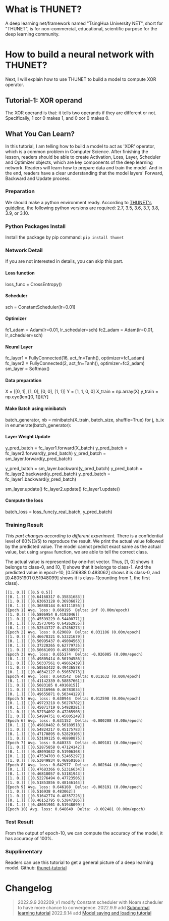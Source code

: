 # What is THUNET?
A deep learning net/framework named "TsingHua University NET", short for "THUNET", is for non-commercial, educational, scientific purpose for the deep learning community.

# How to build a neural network with THUNET?
Next, I will explain how to use THUNET to build a model to compute XOR operator.

## Tutorial-1: XOR operand
The XOR operand is that: it tells two operands if they are different or not.
Specifically, 1 xor 0 makes 1, and 0 xor 0 makes 0.

## What You Can Learn?
In this tutorial, I am telling how to build a model to act as 'XOR' operator, which is a common problem in Computer Science.
After finishing the lesson, readers should be able to create Activation, Loss, Layer, Scheduler and Optimizer objects, which are key components of the deep learning network.
Readers will learn how to prepare data and train the model.
And in the end, readers have a clear understanding that the model layers' Forward, Backward and Update process.

### Preparation
We should make a python environment ready. According to [THUNET's guideline](https://pypi.org/project/thunet), the following python versions are required: 2.7, 3.5, 3.6, 3.7, 3.8, 3.9, or 3.10.

### Python Packages Install
Install the package by pip command:
`pip install thunet`

### Network Detail
If you are not interested in details, you can skip this part.

#### Loss function
loss_func = CrossEntropy()

#### Scheduler
sch = ConstantScheduler(lr=0.01)

#### Optimizer
fc1_adam = Adam(lr=0.01, lr_scheduler=sch)
fc2_adam = Adam(lr=0.01, lr_scheduler=sch)

#### Neural Layer
fc_layer1 = FullyConnected(16, act_fn=Tanh(), optimizer=fc1_adam)
fc_layer2 = FullyConnected(2, act_fn=Tanh(), optimizer=fc2_adam)
sm_layer = Softmax()

#### Data preparation
X = [[0, 1],
     [1, 0],
     [0, 0],
     [1, 1]]
Y = [1,
     1,
     0,
     0]
X_train = np.array(X)
y_train = np.eye(len([0, 1]))[Y]

#### Make Batch using minibatch

batch_generator, nb = minibatch(X_train, batch_size, shuffle=True)
for j, b_ix in enumerate(batch_generator):

#### Layer Weight Update
y_pred_batch = fc_layer1.forward(X_batch)
y_pred_batch = fc_layer2.forward(y_pred_batch)
y_pred_batch = sm_layer.forward(y_pred_batch)

y_pred_batch = sm_layer.backward(y_pred_batch)
y_pred_batch = fc_layer2.backward(y_pred_batch)
y_pred_batch = fc_layer1.backward(y_pred_batch)

sm_layer.update()
fc_layer2.update()
fc_layer1.update()

#### Compute the loss
batch_loss = loss_func(y_real_batch, y_pred_batch)

### Training Result
*This part changes according to different experiment.* There is a confidential level of 60%(3/5) to reproduce the result. 
We print the actual value followed by the predicted value.
The model cannot predict exact same as the actual value, but using `argmax` function, we are able to tell the correct class.

The actual value is represented by one-hot vector. Thus, [1, 0] shows it belongs to class-0, and [0, 1] shows that it belongs to class-1.
And the predicted value in epoch-10, [0.516938 0.483062] shows it is class-0, and [0.48051901 0.51948099] shows it is class-1(counting from 1, the first class).
```
[[1. 0.]] [[0.5 0.5]]
[[0. 1.]] [[0.64168317 0.35831683]]
[[1. 0.]] [[0.63063128 0.36936872]]
[[0. 1.]] [[0.36888144 0.63111856]]
[Epoch 1] Avg. loss: 0.660195  Delta: inf (0.00m/epoch)
[[1. 0.]] [[0.5806954 0.4193046]]
[[1. 0.]] [[0.45599229 0.54400771]]
[[0. 1.]] [[0.35737045 0.64262955]]
[[0. 1.]] [[0.52543727 0.47456273]]
[Epoch 2] Avg. loss: 0.629089  Delta: 0.031106 (0.00m/epoch)
[[1. 0.]] [[0.46678321 0.53321679]]
[[0. 1.]] [[0.50995437 0.49004563]]
[[0. 1.]] [[0.37220265 0.62779735]]
[[1. 0.]] [[0.50661093 0.49338907]]
[Epoch 3] Avg. loss: 0.655174  Delta: -0.026085 (0.00m/epoch)
[[0. 1.]] [[0.49805414 0.50194586]]
[[1. 0.]] [[0.50337561 0.49662439]]
[[1. 0.]] [[0.50563422 0.49436578]]
[[0. 1.]] [[0.40342127 0.59657873]]
[Epoch 4] Avg. loss: 0.643542  Delta: 0.011632 (0.00m/epoch)
[[0. 1.]] [[0.41142339 0.58857661]]
[[1. 0.]] [[0.5083185 0.4916815]]
[[1. 0.]] [[0.53216966 0.46783034]]
[[0. 1.]] [[0.49655871 0.50344129]]
[Epoch 5] Avg. loss: 0.630944  Delta: 0.012598 (0.00m/epoch)
[[0. 1.]] [[0.49723218 0.50276782]]
[[0. 1.]] [[0.45071719 0.54928281]]
[[1. 0.]] [[0.52734092 0.47265908]]
[[1. 0.]] [[0.54994751 0.45005249]]
[Epoch 6] Avg. loss: 0.631152  Delta: -0.000208 (0.00m/epoch)
[[0. 1.]] [[0.49810482 0.50189518]]
[[1. 0.]] [[0.54824217 0.45175783]]
[[0. 1.]] [[0.47170895 0.52829105]]
[[1. 0.]] [[0.53109125 0.46890875]]
[Epoch 7] Avg. loss: 0.640333  Delta: -0.009181 (0.00m/epoch)
[[1. 0.]] [[0.52875858 0.47124142]]
[[0. 1.]] [[0.48093632 0.51906368]]
[[0. 1.]] [[0.47534703 0.52465297]]
[[1. 0.]] [[0.53049834 0.46950166]]
[Epoch 8] Avg. loss: 0.642977  Delta: -0.002644 (0.00m/epoch)
[[0. 1.]] [[0.47683366 0.52316634]]
[[0. 1.]] [[0.46818057 0.53181943]]
[[1. 0.]] [[0.52276494 0.47723506]]
[[1. 0.]] [[0.51853856 0.48146144]]
[Epoch 9] Avg. loss: 0.646168  Delta: -0.003191 (0.00m/epoch)
[[1. 0.]] [[0.516938 0.483062]]
[[1. 0.]] [[0.51642774 0.48357226]]
[[0. 1.]] [[0.46152795 0.53847205]]
[[0. 1.]] [[0.48051901 0.51948099]]
[Epoch 10] Avg. loss: 0.648649  Delta: -0.002481 (0.00m/epoch)
```

### Test Result
From the output of epoch-10, we can compute the accuracy of the model, it has accuracy of 100%.

### Supplimentary
Readers can use this tutorial to get a general picture of a deep learning model.
Github: [thunet-tutorial](https://github.com/ShenDezhou/thunet-tutorial)

# Changelog

> 2022.9.9 202209_v1 modify Constant scheduler with Noam scheduler to have more chance to convergence.
> 2022.9.9 add [Subnormal learning tutorial](/tutorials/0x2_Subnormal_learning.md)
> 2022.9.14 add [Model saving and loading tutorial](/tutorials/0x3_Model_saving_n_loading.md)